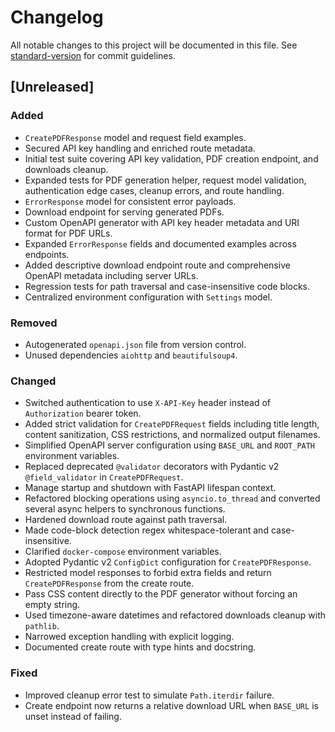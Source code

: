 # Changelog

All notable changes to this project will be documented in this file.
See [standard-version](https://github.com/conventional-changelog/standard-version) for commit guidelines.

## [Unreleased]
### Added
- `CreatePDFResponse` model and request field examples.
- Secured API key handling and enriched route metadata.
- Initial test suite covering API key validation, PDF creation endpoint, and downloads cleanup.
- Expanded tests for PDF generation helper, request model validation, authentication edge cases, cleanup errors, and route handling.
- `ErrorResponse` model for consistent error payloads.
- Download endpoint for serving generated PDFs.
- Custom OpenAPI generator with API key header metadata and URI format for PDF URLs.
- Expanded `ErrorResponse` fields and documented examples across endpoints.
- Added descriptive download endpoint route and comprehensive OpenAPI metadata including server URLs.
- Regression tests for path traversal and case-insensitive code blocks.
- Centralized environment configuration with `Settings` model.
### Removed
- Autogenerated `openapi.json` file from version control.
 - Unused dependencies `aiohttp` and `beautifulsoup4`.
### Changed
- Switched authentication to use `X-API-Key` header instead of `Authorization` bearer token.
- Added strict validation for `CreatePDFRequest` fields including title length, content sanitization, CSS restrictions, and normalized output filenames.
- Simplified OpenAPI server configuration using `BASE_URL` and `ROOT_PATH` environment variables.
- Replaced deprecated `@validator` decorators with Pydantic v2 `@field_validator` in `CreatePDFRequest`.
- Manage startup and shutdown with FastAPI lifespan context.
- Refactored blocking operations using `asyncio.to_thread` and converted several async helpers to synchronous functions.
- Hardened download route against path traversal.
- Made code-block detection regex whitespace-tolerant and case-insensitive.
- Clarified `docker-compose` environment variables.
- Adopted Pydantic v2 `ConfigDict` configuration for `CreatePDFResponse`.
- Restricted model responses to forbid extra fields and return `CreatePDFResponse` from the create route.
- Pass CSS content directly to the PDF generator without forcing an empty string.
- Used timezone-aware datetimes and refactored downloads cleanup with `pathlib`.
- Narrowed exception handling with explicit logging.
- Documented create route with type hints and docstring.
### Fixed
- Improved cleanup error test to simulate `Path.iterdir` failure.
- Create endpoint now returns a relative download URL when `BASE_URL` is unset instead of failing.
